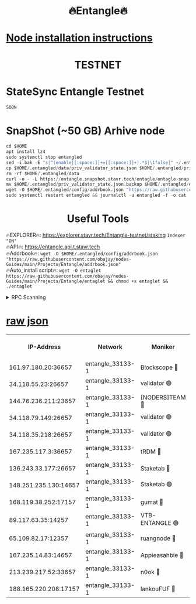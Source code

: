 <h1 align="center"> 🔥Entangle🔥</h1>

[Node installation instructions](https://github.com/obajay/nodes-Guides/tree/main/Projects/Entangle)
=

<h1 align="center"> TESTNET</h1>

# StateSync Entangle Testnet
```python
SOON
```
# SnapShot (~50 GB) Arhive node
```python
cd $HOME
apt install lz4
sudo systemctl stop entangled
sed -i.bak -E "s|^(enable[[:space:]]+=[[:space:]]+).*$|\1false|" ~/.entangled/config/config.toml
cp $HOME/.entangled/data/priv_validator_state.json $HOME/.entangled/priv_validator_state.json.backup
rm -rf $HOME/.entangled/data
curl -o - -L https://entangle.snapshot.stavr.tech/entagle/entagle-snap.tar.lz4 | lz4 -c -d - | tar -x -C $HOME/.entangled --strip-components 2
mv $HOME/.entangled/priv_validator_state.json.backup $HOME/.entangled/data/priv_validator_state.json
wget -O $HOME/.entangled/config/addrbook.json "https://raw.githubusercontent.com/obajay/nodes-Guides/main/Projects/Entangle/addrbook.json"
sudo systemctl restart entangled && journalctl -u entangled -f -o cat
```
 <h1 align="center"> Useful Tools</h1>
 
🔥EXPLORER🔥: https://explorer.stavr.tech/Entangle-testnet/staking        `Indexer "ON"` \
🔥API🔥:      https://entangle.api.t.stavr.tech \
🔥Addrbook🔥: ```wget -O $HOME/.entangled/config/addrbook.json "https://raw.githubusercontent.com/obajay/nodes-Guides/main/Projects/Entangle/addrbook.json"``` \
🔥Auto_install script🔥:  `wget -O entaglet https://raw.githubusercontent.com/obajay/nodes-Guides/main/Projects/Entangle/entaglet && chmod +x entaglet && ./entaglet`


<details>
<summary>RPC Scanning</summary>

<h2 align="center"> We scan nodes in real time every 4 hours. And we provide the final result of RPC endpoints.
We cannot influence the operation of these nodes in any way. </h2>


```python
If Voting Power is higher than 0 --> then the Node is a validator of the network and may be subject to attack and be a potential threat to the chain.
```
```python
We marked such validators with a red symbol
```

</details>

[raw json](https://rpc-check.entangt.stavr.tech/entangt/rpc-entangt-result.json)
=


<table><tr><th>IP-Address</th><th>Network</th><th>Moniker</th><th>Latest Block Height</th><th>Earliest Block Height</th><th>Catching Up</th><th>Tx Index</th><th>Voting Power</th><th>Scan Time</th></tr><tr><td>161.97.180.20:36657</td><td>entangle_33133-1</td><td>Blockscope 🔴</td><td>1961560</td><td>1</td><td>False</td><td>off</td><td>279513553364852</td><td>2024-02-01T10:00:38.106622339UTC</td></tr><tr><td>34.118.55.23:26657</td><td>entangle_33133-1</td><td>validator 🟢</td><td>1961560</td><td>1</td><td>False</td><td>on</td><td>0</td><td>2024-02-01T10:00:41.036927223UTC</td></tr><tr><td>144.76.236.211:23657</td><td>entangle_33133-1</td><td>[NODERS]TEAM 🔴</td><td>1961564</td><td>1</td><td>False</td><td>off</td><td>27051519422893186</td><td>2024-02-01T10:00:53.072704948UTC</td></tr><tr><td>34.118.79.149:26657</td><td>entangle_33133-1</td><td>validator 🟢</td><td>1961565</td><td>1</td><td>False</td><td>on</td><td>0</td><td>2024-02-01T10:01:02.376657709UTC</td></tr><tr><td>34.118.35.218:26657</td><td>entangle_33133-1</td><td>validator 🟢</td><td>1961566</td><td>1</td><td>False</td><td>on</td><td>0</td><td>2024-02-01T10:01:05.121795068UTC</td></tr><tr><td>167.235.117.3:36657</td><td>entangle_33133-1</td><td>tRDM 🔴</td><td>1961566</td><td>1</td><td>False</td><td>on</td><td>161372189824067</td><td>2024-02-01T10:01:05.562862209UTC</td></tr><tr><td>136.243.33.177:26657</td><td>entangle_33133-1</td><td>Staketab 🔴</td><td>1961564</td><td>660001</td><td>False</td><td>on</td><td>123648547937648</td><td>2024-02-01T10:00:55.443593256UTC</td></tr><tr><td>148.251.235.130:14657</td><td>entangle_33133-1</td><td>Staketab 🟢</td><td>1961559</td><td>660801</td><td>False</td><td>on</td><td>0</td><td>2024-02-01T10:00:35.749545783UTC</td></tr><tr><td>168.119.38.252:17157</td><td>entangle_33133-1</td><td>gumat 🔴</td><td>1961561</td><td>962001</td><td>False</td><td>on</td><td>324016353984329</td><td>2024-02-01T10:00:43.376461591UTC</td></tr><tr><td>89.117.63.35:14257</td><td>entangle_33133-1</td><td>VTB-ENTANGLE 🟢</td><td>1961563</td><td>1162001</td><td>False</td><td>off</td><td>0</td><td>2024-02-01T10:00:50.381628442UTC</td></tr><tr><td>65.109.82.17:12357</td><td>entangle_33133-1</td><td>ruangnode 🔴</td><td>1961560</td><td>1312001</td><td>False</td><td>off</td><td>460261891995009</td><td>2024-02-01T10:00:38.596124224UTC</td></tr><tr><td>167.235.14.83:14657</td><td>entangle_33133-1</td><td>Appieasahbie 🔴</td><td>1961566</td><td>1716001</td><td>False</td><td>on</td><td>43682117087839595</td><td>2024-02-01T10:01:04.703820431UTC</td></tr><tr><td>213.239.217.52:33657</td><td>entangle_33133-1</td><td>n0ok 🔴</td><td>1961565</td><td>1861565</td><td>False</td><td>off</td><td>46577001986356485</td><td>2024-02-01T10:00:59.865170234UTC</td></tr><tr><td>188.165.220.208:17157</td><td>entangle_33133-1</td><td>lankouFUF 🔴</td><td>1961561</td><td>1910001</td><td>False</td><td>off</td><td>303677550560871</td><td>2024-02-01T10:00:43.734592772UTC</td></tr></table>

